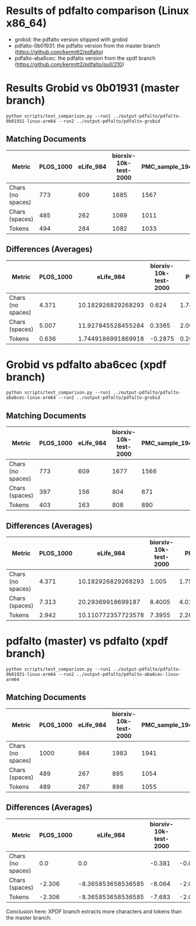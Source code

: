 # Results of pdfalto comparison (Linux x86_64)

- grobid: the pdfalto version shipped with grobid
- pdfalto-0b01931: the pdfalto version from the master branch (https://github.com/kermitt2/pdfalto)
- pdfalto-aba6cec: the pdfalto version from the xpdf branch (https://github.com/kermitt2/pdfalto/pull/210)

# Results Grobid vs 0b01931 (master branch)

```shell
python scripts/text_comparison.py --run1 ../output-pdfalto/pdfalto-0b01931-linux-arm64 --run2 ../output-pdfalto/pdfalto-grobid
```

## Matching Documents

| Metric            | PLOS_1000 | eLife_984 | biorxiv-10k-test-2000 | PMC_sample_1943 |
|-------------------|-----------|-----------|-----------------------|-----------------|
| Chars (no spaces) | 773       | 609       | 1685                  | 1567            |
| Chars (spaces)    | 485       | 262       | 1069                  | 1011            |
| Tokens            | 494       | 284       | 1082                  | 1033            |

## Differences (Averages)

| Metric            | PLOS_1000 | eLife_984          | biorxiv-10k-test-2000 | PMC_sample_1943    |
|-------------------|-----------|--------------------|-----------------------|--------------------|
| Chars (no spaces) | 4.371     | 10.182926829268293 | 0.624                 | 1.743695316520844  |
| Chars (spaces)    | 5.007     | 11.927845528455284 | 0.3365                | 2.004632012352033  |
| Tokens            | 0.636     | 1.7449186991869918 | -0.2875               | 0.2609366958311889 |

# Grobid vs pdfalto aba6cec (xpdf branch)

```shell
python scripts/text_comparison.py --run1 ../output-pdfalto/pdfalto-aba6cec-linux-arm64 --run2 ../output-pdfalto/pdfalto-grobid
```

## Matching Documents

| Metric            | PLOS_1000 | eLife_984 | biorxiv-10k-test-2000 | PMC_sample_1943 |
|-------------------|-----------|-----------|-----------------------|-----------------|
| Chars (no spaces) | 773       | 609       | 1677                  | 1566            |
| Chars (spaces)    | 397       | 156       | 804                   | 871             |
| Tokens            | 403       | 163       | 808                   | 890             |

## Differences (Averages)

| Metric            | PLOS_1000 | eLife_984          | biorxiv-10k-test-2000 | PMC_sample_1943    |
|-------------------|-----------|--------------------|-----------------------|--------------------|
| Chars (no spaces) | 4.371     | 10.182926829268293 | 1.005                 | 1.7519300051466804 |
| Chars (spaces)    | 7.313     | 20.29369918699187  | 8.4005                | 4.014925373134329  |
| Tokens            | 2.942     | 10.110772357723578 | 7.3955                | 2.262995367987648  |

# pdfalto (master) vs pdfalto (xpdf branch)

```shell
python scripts/text_comparison.py --run1 ../output-pdfalto/pdfalto-0b01931-linux-arm64 --run2 ../output-pdfalto/pdfalto-aba6cec-linux-arm64
```

## Matching Documents

| Metric            | PLOS_1000 | eLife_984 | biorxiv-10k-test-2000 | PMC_sample_1943 |
|-------------------|-----------|-----------|-----------------------|-----------------|
| Chars (no spaces) | 1000      | 984       | 1983                  | 1941            |
| Chars (spaces)    | 489       | 267       | 895                   | 1054            |
| Tokens            | 489       | 267       | 896                   | 1055            |

## Differences (Averages)

| Metric            | PLOS_1000 | eLife_984          | biorxiv-10k-test-2000 | PMC_sample_1943       |
|-------------------|-----------|--------------------|-----------------------|-----------------------|
| Chars (no spaces) | 0.0       | 0.0                | -0.381                | -0.008234688625836336 |
| Chars (spaces)    | -2.306    | -8.365853658536585 | -8.064                | -2.0102933607822955   |
| Tokens            | -2.306    | -8.365853658536585 | -7.683                | -2.0020586721564593   |

Conclusion here: XPDF branch extracts more characters and tokens than the master branch.